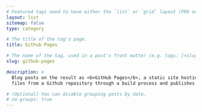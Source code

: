 ```yaml
---
# Featured tags need to have either the `list` or `grid` layout (PRO only).
layout: list
sitemap: false
type: category

# The title of the tag's page.
title: Github Pages

# The name of the tag, used in a post's front matter (e.g. tags: [<slug>]).
slug: github-pages

description: >
  Blog posts on the result as <b>GitHub Pages</b>, a static site hosting service that runs
  files from a Github repository through a build process and publishes the result as a website.

# (Optional) You can disable grouping posts by date.
# no-groups: true
---
```

